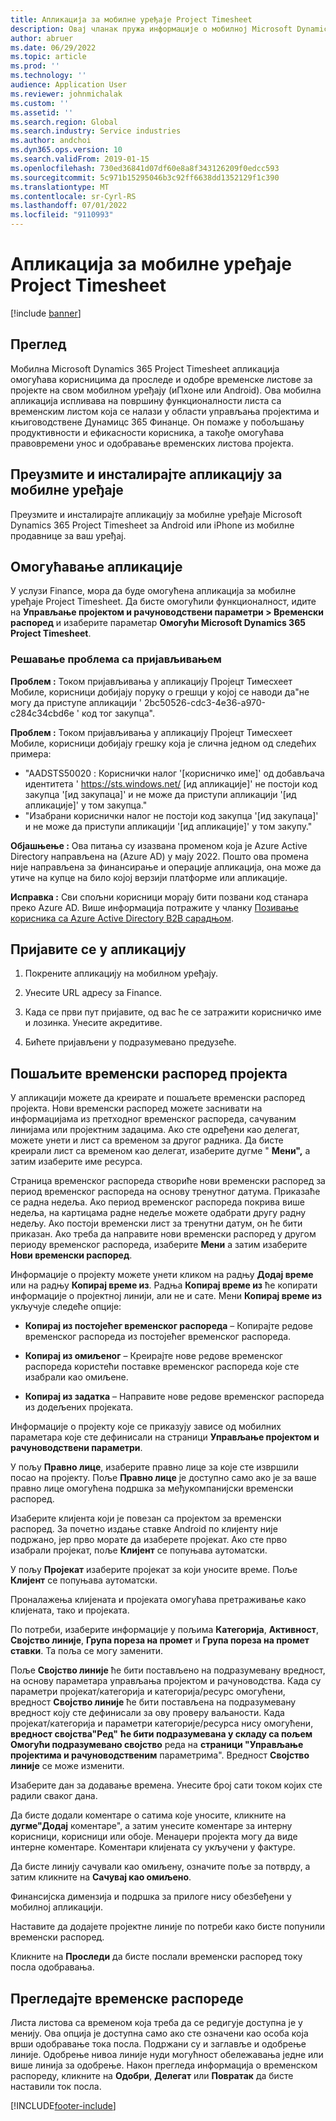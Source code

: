 ```yaml
---
title: Апликација за мобилне уређаје Project Timesheet
description: Овај чланак пружа информације о мобилној Microsoft Dynamics 365 Project Timesheet апликацији. Апликација за мобилне уређаје Project Timesheet омогућава корисницима да предају и одобре радне листове за пројекте на свом мобилном уређају.
author: abruer
ms.date: 06/29/2022
ms.topic: article
ms.prod: ''
ms.technology: ''
audience: Application User
ms.reviewer: johnmichalak
ms.custom: ''
ms.assetid: ''
ms.search.region: Global
ms.search.industry: Service industries
ms.author: andchoi
ms.dyn365.ops.version: 10
ms.search.validFrom: 2019-01-15
ms.openlocfilehash: 730ed36841d07df60e8a8f343126209f0edcc593
ms.sourcegitcommit: 5c971b15295046b3c92ff6638dd1352129f1c390
ms.translationtype: MT
ms.contentlocale: sr-Cyrl-RS
ms.lasthandoff: 07/01/2022
ms.locfileid: "9110993"
---
```

# <a name="project-timesheet-mobile-application"></a>Апликација за мобилне уређаје Project Timesheet

[!include [banner](../includes/banner.md)]

## <a name="overview"></a>Преглед

Мобилна Microsoft Dynamics 365 Project Timesheet апликација омогућава корисницима да проследе и одобре временске листове за пројекте на свом мобилном уређају (иПхоне или Android). Ова мобилна апликација испливава на површину функционалности листа са временским листом која се налази у области управљања пројектима и књиговодствене Дyнамицс 365 Финанце. Он помаже у побољшању продуктивности и ефикасности корисника, а такође омогућава правовремени унос и одобравање временских листова пројекта.

## <a name="download-and-install-the-mobile-app"></a>Преузмите и инсталирајте апликацију за мобилне уређаје

Преузмите и инсталирајте апликацију за мобилне уређаје Microsoft Dynamics 365 Project Timesheet за Android или iPhone из мобилне продавнице за ваш уређај.

## <a name="enable-the-app"></a>Омогућавање апликације 

У услузи Finance, мора да буде омогућена апликација за мобилне уређаје Project Timesheet. Да бисте омогућили функционалност, идите на **Управљање пројектом и рачуноводствени параметри \> Временски распоред** и изаберите параметар **Омогући Microsoft Dynamics 365 Project Timesheet**.

### <a name="resolve-sign-in-issues"></a>Решавање проблема са пријављивањем

**Проблем :** Током пријављивања у апликацију Пројецт Тимесхеет Мобиле, корисници добијају поруку о грешци у којој се наводи да"не могу да приступе апликацији ' 2bc50526-cdc3-4e36-a970-c284c34cbd6e ' код тог закупца".

**Проблем :** Током пријављивања у апликацију Пројецт Тимесхеет Мобиле, корисници добијају грешку која је слична једном од следећих примера:

- "AADSTS50020 : Кориснички налог '[корисничко име]' од добављача идентитета ' https://sts.windows.net/ [ид апликације]' не постоји код закупца '[ид закупаца]' и не може да приступи апликацији '[ид апликације]' у том закупца."
- "Изабрани кориснички налог не постоји код закупца '[ид закупаца]' и не може да приступи апликацији '[ид апликације]' у том закупу."

**Објашњење :** Ова питања су изазвана променом која је Azure Active Directory направљена на (Azure AD) у мају 2022. Пошто ова промена није направљена за финансирање и операције апликација, она може да утиче на купце на било којој верзији платформе или апликације.

**Исправка :** Сви спољни корисници морају бити позвани код станара преко Azure AD. Више информација потражите у чланку [Позивање корисника са Azure Active Directory B2B сарадњом](/power-platform/admin/invite-users-azure-active-directory-b2b-collaboration).

## <a name="sign-in-to-the-app"></a>Пријавите се у апликацију

1.  Покрените апликацију на мобилном уређају.

2.  Унесите URL адресу за Finance.

3.  Када се први пут пријавите, од вас ће се затражити корисничко име и лозинка. Унесите акредитиве.

4. Бићете пријављени у подразумевано предузеће.

## <a name="submit-a-project-timesheet"></a>Пошаљите временски распоред пројекта

У апликацији можете да креирате и пошаљете временски распоред пројекта. Нови временски распоред можете заснивати на информацијама из претходног временског распореда, сачуваним линијама или пројектним задацима. Ако сте одређени као делегат, можете унети и лист са временом за другог радника. Да бисте креирали лист са временом као делегат, изаберите дугме " **Мени",** а затим изаберите име ресурса.

Страница временског распореда створиће нови временски распоред за период временског распореда на основу тренутног датума. Приказаће се радна недеља. Ако период временског распореда покрива више недеља, на картицама радне недеље можете одабрати другу радну недељу.
Ако постоји временски лист за тренутни датум, он ће бити приказан. Ако треба да направите нови временски распоред у другом периоду временског распореда, изаберите **Мени** а затим изаберите **Нови временски распоред**.

Информације о пројекту можете унети кликом на радњу **Додај време** или на радњу **Копирај време из**. Радња **Копирај време из** ће копирати информације о пројектној линији, али не и сате. Мени **Копирај време из** укључује следеће опције:

- **Копирај из постојећег временског распореда** – Копирајте редове временског распореда из постојећег временског распореда.

- **Копирај из омиљеног** – Креирајте нове редове временског распореда користећи поставке временског распореда које сте изабрали као омиљене.

- **Копирај из задатка** – Направите нове редове временског распореда из додељених пројеката.

Информације о пројекту које се приказују зависе од мобилних параметара које сте дефинисали на страници **Управљање пројектом и рачуноводствени параметри**.

У пољу **Правно лице**, изаберите правно лице за које сте извршили посао на пројекту. Поље **Правно лице** је доступно само ако је за ваше правно лице омогућена подршка за међукомпанијски временски распоред.

Изаберите клијента који је повезан са пројектом за временски распоред. За почетно издање ставке Android по клијенту није подржано, јер прво морате да изаберете пројекат. Ако сте прво изабрали пројекат, поље **Клијент** се попуњава аутоматски.

У пољу **Пројекат** изаберите пројекат за који уносите време. Поље **Клијент** се попуњава аутоматски.

Проналажења клијената и пројеката омогућава претраживање како клијената, тако и пројеката.

По потреби, изаберите информације у пољима **Категорија**, **Активност**, **Својство линије**, **Група пореза на промет** и **Група пореза на промет ставки**. Та поља се могу заменити.

Поље **Својство линије** ће бити постављено на подразумевану вредност, на основу параметара управљања пројектом и рачуноводства. Када су параметри пројекат/категорија и категорија/ресурс омогућени, вредност **Својство линије** ће бити постављена на подразумевану вредност коју сте дефинисали за ову проверу ваљаности. Када пројекат/категорија и параметри категорије/ресурса нису омогућени, **вредност својства"Ред"** **ће бити подразумевана у складу са пољем Омогући подразумевано својство** реда на **страници "Управљање пројектима и рачуноводственим** параметрима". Вредност **Својство линије** се може изменити.

Изаберите дан за додавање времена. Унесите број сати током којих сте радили сваког дана.

Да бисте додали коментаре о сатима које уносите, кликните на **дугме"Додај** коментаре", а затим унесите коментаре за интерну корисници, корисници или обоје.
Менаџери пројекта могу да виде интерне коментаре. Коментари клијената су укључени у фактуре.

Да бисте линију сачували као омиљену, означите поље за потврду, а затим кликните на **Сачувај као омиљено**.

Финансијска димензија и подршка за прилоге нису обезбеђени у мобилној апликацији.

Наставите да додајете пројектне линије по потреби како бисте попунили временски распоред.

Кликните на **Проследи** да бисте послали временски распоред току посла одобравања.

## <a name="review-timesheets"></a>Прегледајте временске распореде

Листа листова са временом која треба да се редигује доступна је у менију. Ова опција је доступна само ако сте означени као особа која врши одобравање тока посла. Подржани су и заглавље и одобрење линије. Одобрење нивоа линије нуди могућност обележавања једне или више линија за одобрење. Након прегледа информација о временском распореду, кликните на **Одобри**, **Делегат** или **Повратак** да бисте наставили ток посла.


[!INCLUDE[footer-include](../includes/footer-banner.md)]
